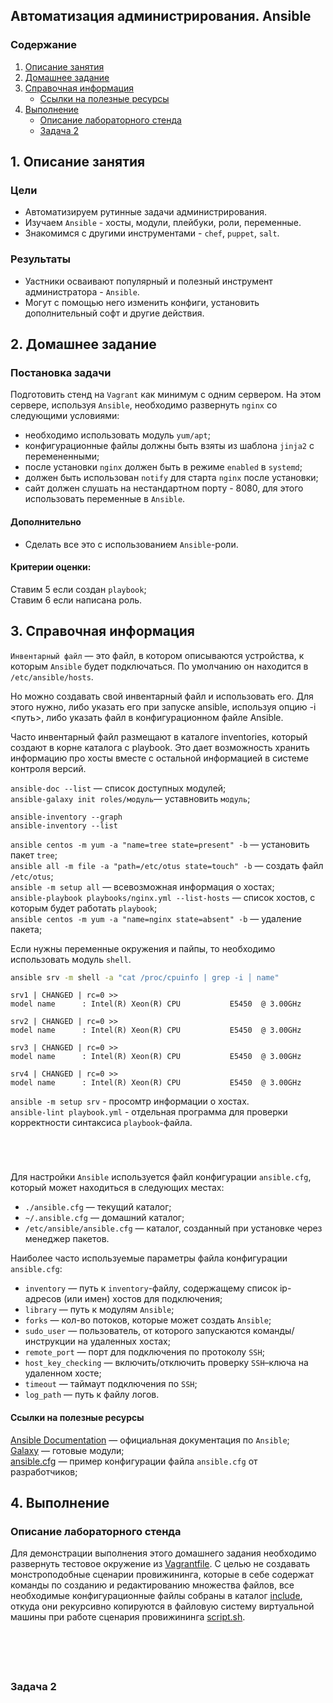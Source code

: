 ## Автоматизация администрирования. Ansible
### Содержание
1. [Описание занятия](#description)  
2. [Домашнее задание](#homework)  
3. [Справочная информация](#info)  
    - [Ссылки на полезные ресурсы](#links)
4. [Выполнение](#exec)  
    - [Описание лабораторного стенда](#stand)  
    - [Задача 2](#task2)   

## 1. Описание занятия <a name="description"></a>
### Цели
- Автоматизируем рутинные задачи администрирования.  
- Изучаем `Ansible` - хосты, модули, плейбуки, роли, переменные.  
- Знакомимся с другими инструментами - `chef`, `puppet`, `salt`.

### Результаты  
- Уастники осваивают популярный и полезный инструмент администратора - `Ansible`.  
- Могут с помощью него изменить конфиги, установить дополнительный софт и другие действия.  

## 2. Домашнее задание  <a name="homework"></a>
### Постановка задачи 
Подготовить стенд на `Vagrant` как минимум с одним сервером. На этом сервере, используя `Ansible`, необходимо развернуть `nginx` со следующими условиями:
- необходимо использовать модуль `yum/apt`;  
- конфигурационные файлы должны быть взяты из шаблона `jinja2` с перемененными;  
- после установки `nginx` должен быть в режиме `enabled` в `systemd`;  
- должен быть использован `notify` для старта `nginx` после установки;  
- сайт должен слушать на нестандартном порту - 8080, для этого использовать переменные в `Ansible`.  
#### Дополнительно
- Сделать все это с использованием `Ansible`-роли.  

#### Критерии оценки:  
Ставим 5 если создан `playbook`;  
Ставим 6 если написана роль.  

## 3. Справочная информация <a name="info"></a>  



`Инвентарный файл` — это файл, в котором описываются устройства, к которым `Ansible` будет подключаться. По умолчанию он находится в `/etc/ansible/hosts`.

Но можно создавать свой инвентарный файл и использовать его. Для этого нужно, либо указать его при запуске ansible, используя опцию -i <путь>, либо указать файл в конфигурационном файле Ansible.

Часто инвентарный файл размещают в каталоге inventories, который создают в корне каталога с playbook. Это дает возможность хранить информацию про хосты вместе с остальной информацией в системе контроля версий.

`ansible-doc --list` — список доступных модулей;  
`ansible-galaxy init roles/модуль`— уставновить `модуль`;  

`ansible-inventory --graph`  
`ansible-inventory --list`  


`ansible centos -m yum -a "name=tree state=present" -b` — установить пакет `tree`;  
`ansible all -m file -a "path=/etc/otus state=touch" -b` — создать файл `/etc/otus`;  
`ansible -m setup all` — всевозможная информация о хостах;  
`ansible-playbook playbooks/nginx.yml --list-hosts` — список хостов, с которым будет работать `playbook`;  
`ansible centos -m yum -a "name=nginx state=absent" -b` — удаление пакета;  

Если нужны переменные окружения и пайпы, то необходимо использовать модуль `shell`.  
```bash
ansible srv -m shell -a "cat /proc/cpuinfo | grep -i │ name"
```
```console
srv1 | CHANGED | rc=0 >> 
model name      : Intel(R) Xeon(R) CPU           E5450  @ 3.00GHz

srv2 | CHANGED | rc=0 >>
model name      : Intel(R) Xeon(R) CPU           E5450  @ 3.00GHz

srv3 | CHANGED | rc=0 >>
model name      : Intel(R) Xeon(R) CPU           E5450  @ 3.00GHz

srv4 | CHANGED | rc=0 >>
model name      : Intel(R) Xeon(R) CPU           E5450  @ 3.00GHz
```

`ansible -m setup srv` - просомтр информации о хостах.   
`ansible-lint playbook.yml` - отдельная программа для проверки корректности синтаксиса `playbook`-файла.  


```bash
```
```console
```
```bash
```
```

```


Для настройки `Ansible` используется файл конфигурации `ansible.cfg`, который может находиться в следующих местах:  
- `./ansible.cfg` — текущий каталог;  
- `~/.ansible.cfg` — домашний каталог;  
- `/etc/ansible/ansible.cfg` — каталог, созданный при установке через менеджер пакетов.  

Наиболее часто используемые параметры файла конфигурации `ansible.cfg`:  
- `inventory` — путь к `inventory`-файлу, содержащему список ip-адресов (или имен) хостов для подключения;  
- `library` — путь к модулям `Ansible`;  
- `forks` — кол-во потоков, которые может создать `Ansible`;  
- `sudo_user` — пользователь, от которого запускаются команды/инструкции на удаленных хостах;  
- `remote_port` — порт для подключения по протоколу `SSH`;  
- `host_key_checking` — включить/отключить проверку `SSH`–ключа на удаленном хосте;  
- `timeout` — таймаут подключения по `SSH`;  
- `log_path` — путь к файлу логов.  

#### Ссылки на полезные ресурсы <a name="links"></a>
[Ansible Documentation](https://docs.ansible.com/ansible/latest/index.html) — официальная документация по `Ansible`;  
[Galaxy](https://galaxy.ansible.com/) — готовые модули;  
[ansible.cfg](https://raw.githubusercontent.com/ansible/ansible/devel/examples/ansible.cfg) — пример конфигурации файла `ansible.cfg` от разработчиков;  


## 4. Выполнение <a name="exec"></a>  
### Описание лабораторного стенда <a name="stand"></a>  






Для демонстрации выполнения этого домашнего задания необходимо развернуть тестовое окружение из [Vagrantfile](https://github.com/che-a/OTUS_LinuxAdministrator/blob/master/lesson_08/Vagrantfile). С целью не создавать монстроподобные сценарии провижининга, которые в себе содержат команды по созданию и редактированию множества файлов, все необходимые конфигурационные файлы собраны в каталог [include](https://github.com/che-a/OTUS_LinuxAdministrator/tree/master/lesson_08/include), откуда они рекурсивно копируются в файловую систему виртуальной машины при работе сценария провижининга [script.sh](https://github.com/che-a/OTUS_LinuxAdministrator/blob/master/lesson_08/script.sh).
```console

```





```bash
```
```console

```

```bash
```
```console

```

### Задача 2 <a name="task2"></a>  

```bash
```
```console

```
  
```bash
```
```console

```

```bash

```
```console

```
